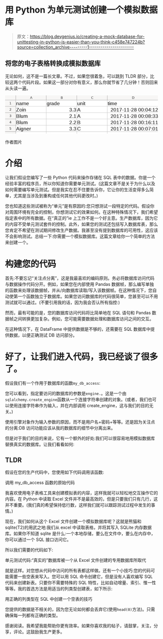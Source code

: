 # 用 Python 为单元测试创建一个模拟数据库

> 原文：<https://blog.devgenius.io/creating-a-mock-database-for-unittesting-in-python-is-easier-than-you-think-c458e747224b?source=collection_archive---------1----------------------->

## 将您的电子表格转换成模拟数据库

无论如何，这不是一篇长文章。不过，如果您很着急，可以跳到 TLDR 部分，比较这两个代码片段。如果这一部分对你有意义，那么你就节省了几分钟！否则回来从头读一遍。

![](img/617b3ecc78f045b4693672db9173bd1d.png)

作者图片

# 介绍

让我们假设您编写了一些 Python 代码来操作存储在 SQL 表中的数据。你是一个经验丰富的程序员，所以你知道你需要单元测试。(这篇文章不是关于为什么以及如何需要编写单元测试。但是我实在忍不住要告诉你，它让你的生活变得多么简单，尤其是当涉及到重构或任何其他代码更改时。)

您也知道这些测试被称为“单元”是有原因的:您只想测试一段特定的代码。假设你对周围环境有完全的控制，你想测试它的效果如何。在这种特殊情况下，我们希望指定表中的所有数据。在“真正的”ie 上工作不是一个好主意。生产数据库，因为它的内容不受单元测试套件的控制。此外，如果您的测试还包括写入数据库表，那么您肯定不希望在测试期间修改生产数据。我甚至没有提到数据库的可用性，这应该不会影响测试。总结一下:你需要一个模拟数据库。这篇文章给你一个简单的方法来创建一个。

# 构建您的代码

首先:不要忘记“关注点分离”，这是我最喜欢的编码原则。务必将数据库访问代码与数据操作代码分开。例如，如果您在内部使用 Pandas 数据帧，那么编写单独的函数来处理该数据帧，并从/向数据库读取/写入该数据帧。在这种情况下，您自动使第一个函数独立于数据库。如果您访问数据库的代码很简单，您甚至可以不用测试就可以通过。(不要引用我的话，因为我会否认所有指控:)

然而，最有可能的是，您的数据库访问代码将比简单地在 SQL 语句和 Pandas 数据帧之间转换更加复杂。例如，您可能需要数据处理和数据库访问之间的交互。

在这种情况下，在 DataFrame 中提供数据是不够的，还需要在 SQL 数据库中提供数据，以便正确测试 DB 访问部分。

# 好了，让我们进入代码，我已经谈了很多了。

假设我们有一个作用于数据库的函数`my_db_access`:

您可以看到，指定要访问的数据库的参数是`engine.`。这是一个由`sqlalchemy.create_engine`函数从一个连接字符串创建的对象。(或者，我们也可以使用连接字符串作为输入，并在内部调用 create_engine，这与我们的目的无关。)

使用引擎对象作为输入参数的原因，而不是用户名+密码+等等。还是因为关注点的分离:DB 访问功能应该从我的数据库的细节中分离出来。

但是对于我们的目的来说，它有一个额外的好处:我们可以很容易地用模拟数据库替换真实的数据库。让我们看看如何:

## TLDR

假设在您的生产代码中，您使用如下代码调用该函数:

调用 my_db_access 函数的原始代码

我喜欢使用电子表格工具来创建模拟表的内容，这样我就可以轻松地交互操作它的内容。在 Python 中读取 Excel 文件并不是最高效的，但是只要我们只有几行，这并不重要。(我们真的希望保持低行数，这样我们就可以跟踪测试过程中发生的事情。)

现在，我们如何从这个 Excel 文件创建一个模拟数据库呢？这就是熊猫和 sqlite(T2)的用武之地:我们从 excel 中读取表格，并将其写入 SQLite 内存数据库。如果你不知道 sqlite 是什么:一个本地存储，要么在文件中，要么在内存中，你可以通过一个 SQL 接口访问它。

所以我们需要的代码如下:

单元测试代码:“真实的”数据库被一个从 Excel 文件创建的专用数据库所取代

就是这样。对您想从代码中访问的所有表都这样做。还有一个小技巧:您的代码可能需要一些空表来写入。您可以用 SQL 命令创建它，但是没有人喜欢编写 SQL 代码来创建新表。只要你不需要特殊的 SQL 特性，比如自动增量、索引、惟一性等等。我的首选方法是用适当的列类型创建表，如下所示:

用正确的列类型在 SQL 中创建一个空表的技巧

您提供的数据是不相关的，因为您无论如何都会丢弃它(使用`head(0)`方法)。只需确保每一列都有正确的类型。

感谢阅读。我希望我能帮助你更有效率。如果你喜欢我的帖子，请鼓掌，关注，分享，评论。这鼓励我生产更多。
